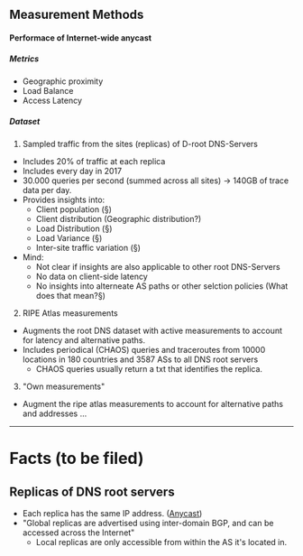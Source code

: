 Measurement Methods
-------------------

#### Performace of Internet-wide anycast

##### Metrics
- Geographic proximity
- Load Balance
- Access Latency

##### Dataset
1. Sampled traffic from the sites (replicas) of D-root DNS-Servers
- Includes 20% of traffic at each replica
- Includes every day in 2017
- 30.000 queries per second (summed across all sites) -> 140GB of trace data per day.
- Provides insights into:
    - Client population (§)
    - Client distribution (Geographic distribution?)
    - Load Distribution (§)
    - Load Variance (§)
    - Inter-site traffic variation (§)
- Mind:
    - Not clear if insights are also applicable to other root DNS-Servers
    - No data on client-side latency
    - No insights into alterneate AS paths or other selction policies (What does that mean?§)

2. RIPE Atlas measurements
- Augments the root DNS dataset with active measurements to account for latency and alternative paths.
- Includes periodical (CHAOS) queries and traceroutes from 10000 locations in 180 countries and 3587 ASs to all DNS root servers
    - CHAOS queries usually return a txt that identifies the replica.

3. "Own measurements"
- Augment the ripe atlas measurements to account for alternative paths and addresses ...


-------------------
# Facts (to be filed)

## Replicas of DNS root servers
- Each replica has the same IP address. ([Anycast](#Anycast))
- "Global replicas are advertised using inter-domain BGP, and can be accessed across the Internet"
	- Local replicas are only accessible from within the AS it's located in.
 
